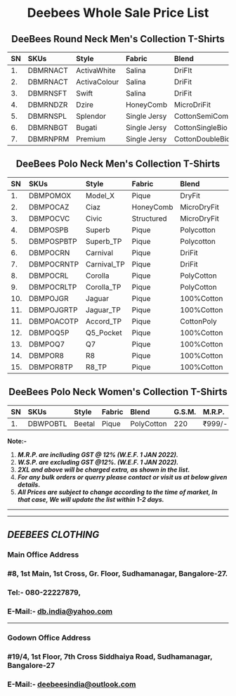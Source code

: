 <h1 align="center">Deebees Whole Sale Price List</h1>
<h2 align="center">DeeBees Round Neck Men's Collection T-Shirts</h2>

|SN|SKUs|Style|Fabric|Blend|G.S.M.|M.R.P.|W.S.P.|2XL|3XL|
|:---|:---|:---|:---|:---|:---|:---|:---|:---|:---|
|1.|DBMRNACT|ActivaWhite|Salina|DriFIt|130|₹249/-|₹59/-|₹69/-|₹79/-|
|2.|DBMRNACT|ActivaColour|Salina|DriFit|130|₹299/-|₹65/-|₹75/-|₹85/-|
|3.|DBMRNSFT|Swift|Salina|DriFit|160|₹349/-|₹85/-|₹85/-|₹95/-|
|4.|DBMRNDZR|Dzire|HoneyComb|MicroDriFit|200|₹399/-|₹95/-|₹95/-|₹105/-|
|5.|DBMRNSPL|Splendor|Single Jersy|CottonSemiComb|150|₹449/-|₹105/-|₹115/-|₹125/-|
|6.|DBMRNBGT|Bugati|Single Jersy|CottonSingleBio|200|₹599/-|₹145/-|₹155/-|₹165/-|
|7.|DBMRNPRM|Premium|Single Jersy|CottonDoubleBio|200|₹649/-|₹165/-|₹175/-|₹185/-|

<h2 align="center">DeeBees Polo Neck Men's Collection T-Shirts</h2>

|SN|SKUs|Style|Fabric|Blend|G.S.M.|M.R.P.|W.S.P.|2XL|3XL|
|:---|:---|:---|:---|:---|:---|:---|:---|:---|:---|
|1.|DBMPOMOX|Model_X|Pique|DryFit|180 |₹549/-|₹135/-|₹135/-|₹160/-|
|2.|DBMPOCAZ|Ciaz|HoneyComb|MicroDryFit|200|₹549/-|₹135/-|₹135/-|₹160/-|
|3.|DBMPOCVC|Civic|Structured|MicroDryFit|210|₹749/-|₹185/-|₹185/-|₹210/-|
|4.|DBMPOSPB|Superb|Pique|Polycotton|220|₹699/-|₹175/-|₹175/-|₹200/-|
|5.|DBMPOSPBTP|Superb_TP|Pique|Polycotton|220|₹749/-|₹185/-|₹185/-|₹210/-|
|6.|DBMPOCRN|Carnival|Pique|DriFit|200|₹749/-|₹185/-|₹185/-|₹210/-|
|7.|DBMPOCRNTP|Carnival_TP|Pique|DriFit|200|₹799/-|₹195/-|₹195/-|₹220/-|
|8.|DBMPOCRL|Corolla|Pique|PolyCotton|240|₹849/-|₹215/-|₹225/-|₹240/-|
|9.|DBMPOCRLTP|Corolla_TP|Pique|PolyCotton|240|₹899/-|₹225/-|₹235/-|₹250/-|
|10.|DBMPOJGR|Jaguar|Pique|100%Cotton|240|₹999/-|₹245/-|₹245/-|₹270/-|
|11.|DBMPOJGRTP|Jaguar_TP|Pique|100%Cotton|240|₹949/-|₹255/-|₹255/-|₹280/-|
|11.|DBMPOACOTP|Accord_TP|Pique|CottonPoly|220|₹949/-|₹255/-|₹265/-|₹280/-|
|12.|DBMPOQ5P|Q5_Pocket|Pique|100%Cotton|260|₹1099/-|₹275/-|₹275/-|₹300/-|
|13.|DBMPOQ7|Q7|Pique|100%Cotton|260|₹1149/-|₹285/-|₹295/-|₹320/-|
|14.|DBMPOR8|R8|Pique|100%Cotton|260|₹1149/-|₹285/-|₹285/-|₹320/-|
|15.|DBMPOR8TP|R8_TP|Pique|100%Cotton|260|₹1199/-|₹295/-|₹305/-|₹330/-|

<h2 align="center">DeeBees Polo Neck Women's Collection T-Shirts</h2>

|SN|SKUs|Style|Fabric|Blend|G.S.M.|M.R.P.|W.S.P.|2XL|3XL|
|:---|:---|:---|:---|:---|:---|:---|:---|:---|:---|
|1.|DBWPOBTL|Beetal|Pique|PolyCotton|220|₹999/-|₹245/-|₹245/-|₹270/-|

__Note:-__
1. ___M.R.P. are inclluding GST @ 12% _(W.E.F. 1 JAN 2022)_.___
1. ___W.S.P. are excluding GST @12%. _(W.E.F. 1 JAN 2022)_.___
1. ___2XL and above will be charged extra, as shown in the list.___
1. ___For any bulk orders or querry please contact or visit us at below given details.___
1. ___All Prices are subject to change according to the time of market, In that case, We will update the list within 1-2 days.___


---
---
## ___DEEBEES CLOTHING___
### __Main Office Address__
### #8, 1st Main, 1st Cross, Gr. Floor, Sudhamanagar, Bangalore-27.
### Tel:- 080-22227879,
### E-Mail:- db.india@yahoo.com
---
### __Godown Office Address__
### #19/4, 1st Floor, 7th Cross Siddhaiya Road, Sudhamanagar, Bangalore-27
### E-Mail:- deebeesindia@outlook.com
